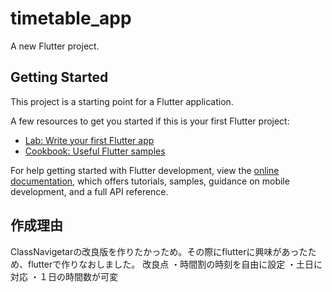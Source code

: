 # timetable_app

A new Flutter project.

## Getting Started

This project is a starting point for a Flutter application.

A few resources to get you started if this is your first Flutter project:

- [Lab: Write your first Flutter app](https://docs.flutter.dev/get-started/codelab)
- [Cookbook: Useful Flutter samples](https://docs.flutter.dev/cookbook)

For help getting started with Flutter development, view the
[online documentation](https://docs.flutter.dev/), which offers tutorials,
samples, guidance on mobile development, and a full API reference.

## 作成理由
ClassNavigetarの改良版を作りたかっため。その際にflutterに興味があったため、flutterで作りなおしました。
改良点
・時間割の時刻を自由に設定
・土日に対応
・１日の時間数が可変
